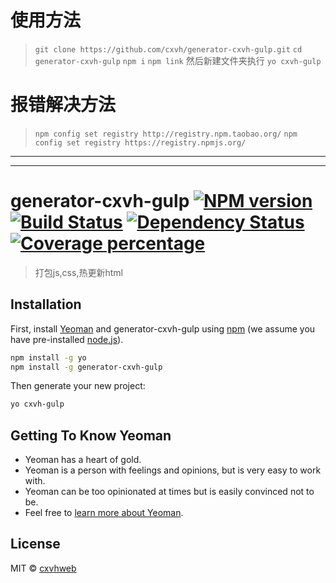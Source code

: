 # 使用方法
> `git clone https://github.com/cxvh/generator-cxvh-gulp.git`
> `cd generator-cxvh-gulp`
> `npm i`
> `npm link`
然后新建文件夹执行 `yo cxvh-gulp`

# 报错解决方法
> `npm config set registry http://registry.npm.taobao.org/`
> `npm config set registry https://registry.npmjs.org/`

---
---

# generator-cxvh-gulp [![NPM version][npm-image]][npm-url] [![Build Status][travis-image]][travis-url] [![Dependency Status][daviddm-image]][daviddm-url] [![Coverage percentage][coveralls-image]][coveralls-url]
> 打包js,css,热更新html

## Installation

First, install [Yeoman](http://yeoman.io) and generator-cxvh-gulp using [npm](https://www.npmjs.com/) (we assume you have pre-installed [node.js](https://nodejs.org/)).

```bash
npm install -g yo
npm install -g generator-cxvh-gulp
```

Then generate your new project:

```bash
yo cxvh-gulp
```

## Getting To Know Yeoman

 * Yeoman has a heart of gold.
 * Yeoman is a person with feelings and opinions, but is very easy to work with.
 * Yeoman can be too opinionated at times but is easily convinced not to be.
 * Feel free to [learn more about Yeoman](http://yeoman.io/).

## License

MIT © [cxvhweb](https://github.com/cxvh)


[npm-image]: https://badge.fury.io/js/generator-cxvh-gulp.svg
[npm-url]: https://npmjs.org/package/generator-cxvh-gulp
[travis-image]: https://travis-ci.com/cxvh/generator-cxvh-gulp.svg?branch=master
[travis-url]: https://travis-ci.com/cxvh/generator-cxvh-gulp
[daviddm-image]: https://david-dm.org/cxvh/generator-cxvh-gulp.svg?theme=shields.io
[daviddm-url]: https://david-dm.org/cxvh/generator-cxvh-gulp
[coveralls-image]: https://coveralls.io/repos/cxvh/generator-cxvh-gulp/badge.svg
[coveralls-url]: https://coveralls.io/r/cxvh/generator-cxvh-gulp
